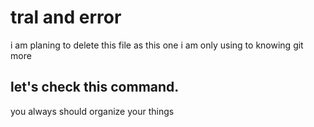 # tral and error 
i am planing to delete this file as this one  i am only using to knowing git more 
## let's check this command. 
you always should organize your things 
